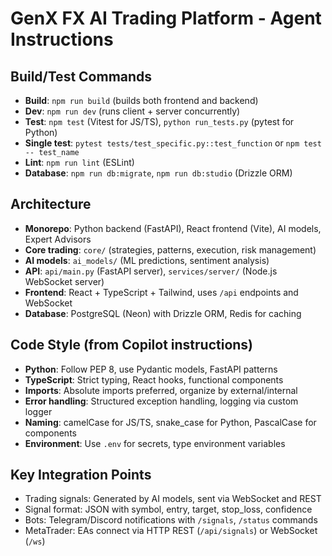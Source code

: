 # GenX FX AI Trading Platform - Agent Instructions

## Build/Test Commands
- **Build**: `npm run build` (builds both frontend and backend)
- **Dev**: `npm run dev` (runs client + server concurrently)
- **Test**: `npm test` (Vitest for JS/TS), `python run_tests.py` (pytest for Python)
- **Single test**: `pytest tests/test_specific.py::test_function` or `npm test -- test_name`
- **Lint**: `npm run lint` (ESLint)
- **Database**: `npm run db:migrate`, `npm run db:studio` (Drizzle ORM)

## Architecture
- **Monorepo**: Python backend (FastAPI), React frontend (Vite), AI models, Expert Advisors
- **Core trading**: `core/` (strategies, patterns, execution, risk management)
- **AI models**: `ai_models/` (ML predictions, sentiment analysis) 
- **API**: `api/main.py` (FastAPI server), `services/server/` (Node.js WebSocket server)
- **Frontend**: React + TypeScript + Tailwind, uses `/api` endpoints and WebSocket
- **Database**: PostgreSQL (Neon) with Drizzle ORM, Redis for caching

## Code Style (from Copilot instructions)
- **Python**: Follow PEP 8, use Pydantic models, FastAPI patterns
- **TypeScript**: Strict typing, React hooks, functional components
- **Imports**: Absolute imports preferred, organize by external/internal
- **Error handling**: Structured exception handling, logging via custom logger
- **Naming**: camelCase for JS/TS, snake_case for Python, PascalCase for components
- **Environment**: Use `.env` for secrets, type environment variables

## Key Integration Points
- Trading signals: Generated by AI models, sent via WebSocket and REST
- Signal format: JSON with symbol, entry, target, stop_loss, confidence
- Bots: Telegram/Discord notifications with `/signals`, `/status` commands
- MetaTrader: EAs connect via HTTP REST (`/api/signals`) or WebSocket (`/ws`)
